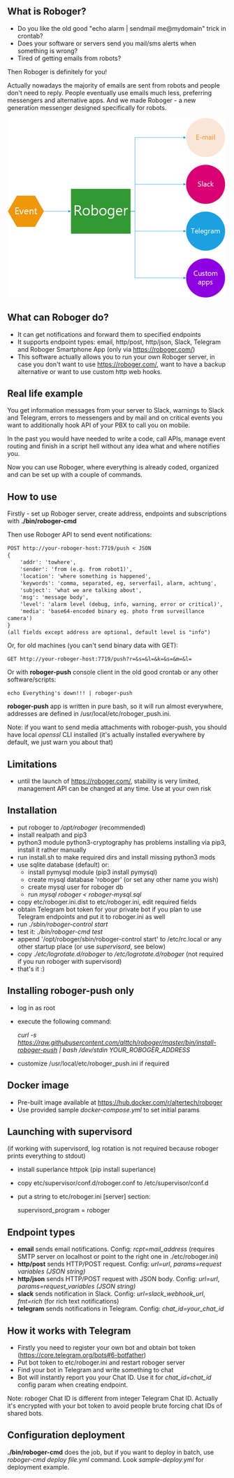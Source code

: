 What is Roboger?
----------------

* Do you like the old good "echo alarm | sendmail me@mydomain" trick in crontab?
* Does your software or servers send you mail/sms alerts when something is
  wrong?
* Tired of getting emails from robots?

Then Roboger is definitely for you!

Actually nowadays the majority of emails are sent from robots and people don't
need to reply. People eventually use emails much less, preferring messengers
and alternative apps. And we made Roboger - a new generation messenger designed
specifically for robots.

![How Roboger works](roboger-scheme.png?raw=true "How Roboger works")

What can Roboger do?
--------------------

* It can get notifications and forward them to specified endpoints
* It supports endpoint types: email, http/post, http/json, Slack, Telegram and
  Roboger Smartphone App (only via https://roboger.com/)
* This software actually allows you to run your own Roboger server, in case you
  don't want to use https://roboger.com/, want to have a backup alternative or
  want to use custom http web hooks.

Real life example
-----------------

You get information messages from your server to Slack, warnings to Slack and
Telegram, errors to messengers and by mail and on critical events you want to
additionally hook API of your PBX to call you on mobile.

In the past you would have needed to write a code, call APIs, manage event
routing and finish in a script hell without any idea what and where notifies
you.
  
Now you can use Roboger, where everything is already coded, organized and can
be set up with a couple of commands.

How to use
----------

Firstly - set up Roboger server, create address, endpoints and subscriptions
with **./bin/roboger-cmd**

Then use Roboger API to send event notifications:

    POST http://your-roboger-host:7719/push < JSON
    {
        'addr': 'towhere',
        'sender': 'from (e.g. from robot1)',
        'location': 'where something is happened',
        'keywords': 'comma, separated, eg, serverfail, alarm, achtung',
        'subject': 'what we are talking about',
        'msg': 'message body',
        'level': 'alarm level (debug, info, warning, error or critical)',
        'media': 'base64-encoded binary eg. photo from surveillance camera')
    }
    (all fields except address are optional, default level is "info")

Or, for old machines (you can't send binary data with GET):

    GET http://your-roboger-host:7719/push?r=&s=&l=&k=&s=&m=&l=

Or with **roboger-push** console client in the old good crontab or any other
software/scripts:

    echo Everything's down!!! | roboger-push

**roboger-push** app is written in pure bash, so it will run almost everywhere,
addresses are defined in /usr/local/etc/roboger_push.ini.

Note: if you want to send media attachments with roboger-push, you should have
local *openssl* CLI installed (it's actually installed everywhere by default,
we just warn you about that)

Limitations
-----------

* until the launch of https://roboger.com/, stability is very limited,
  management API can be changed at any time. Use at your own risk

Installation
------------

* put roboger to */opt/roboger* (recommended)
* install realpath and pip3
* python3 module python3-cryptography has problems installing via pip3, install
  it rather manually
* run install.sh to make required dirs and install missing python3 mods
* use sqlite database (default) or:
  * install pymysql module (pip3 install pymysql)
  * create mysql database 'roboger' (or set any other name you wish)
  * create mysql user for roboger db
  * run *mysql roboger < roboger-mysql.sql*
* copy etc/roboger.ini.dist to etc/roboger.ini, edit required fields
* obtain Telegram bot token for your private bot if you plan to use
  Telegram endpoints and put it to roboger.ini as well
* run *./sbin/roboger-control start*
* test it: *./bin/roboger-cmd test*
* append '/opt/roboger/sbin/roboger-control start' to /etc/rc.local or any other
  startup place (or use *supervisord*, see below)
* copy *./etc/logrotate.d/roboger* to */etc/logrotate.d/roboger* (not required
  if you run roboger with supervisord)
* that's it :)

Installing roboger-push only
----------------------------

* log in as root
* execute the following command: 

    *curl -s https://raw.githubusercontent.com/alttch/roboger/master/bin/install-roboger-push | bash /dev/stdin YOUR_ROBOGER_ADDRESS*

* customize /usr/local/etc/roboger_push.ini if required

Docker image
------------

* Pre-built image available at https://hub.docker.com/r/altertech/roboger
* Use provided sample *docker-compose.yml* to set initial params

Launching with supervisord
--------------------------

(if working with supervisord, log rotation is not required because roboger
prints everything to stdout)

* install superlance httpok (pip install superlance)
* copy etc/supervisor/conf.d/roboger.conf to /etc/supervisor/conf.d
* put a string to etc/roboger.ini [server] section:

    supervisord_program = roboger

Endpoint types
--------------

* **email** sends email notifications. Config: *rcpt=mail_address* (requires
  SMTP server on localhost or point to the right one in ./etc/roboger.ini)
* **http/post** sends HTTP/POST request. Config: *url=url*, *params=request
  variables (JSON string)*
* **http/json** sends HTTP/POST request with JSON body. Config: *url=url*,
  *params=request_variables (JSON string)*
* **slack** sends notification in Slack. Config: *url=slack_webhook_url*,
  *fmt=rich* (for rich text notifications)
* **telegram** sends notifications in Telegram. Config: *chat_id=your_chat_id*

How it works with Telegram
--------------------------

* Firstly you need to register your own bot and obtain bot token
  (https://core.telegram.org/bots#6-botfather)
* Put bot token to etc/roboger.ini and restart roboger server
* Find your bot in Telegram and write something to chat
* Bot will instantly report you your Chat ID. Use it for *chat_id=chat_id*
  config param when creating endpoint.

Note: roboger Chat ID is different from integer Telegram Chat ID. Actually it's
encrypted with your bot token to avoid people brute forcing chat IDs of shared
bots.

Configuration deployment
------------------------

**./bin/roboger-cmd** does the job, but if you want to deploy in batch, use
*roboger-cmd deploy file.yml* command. Look *sample-deploy.yml* for deployment
example.
